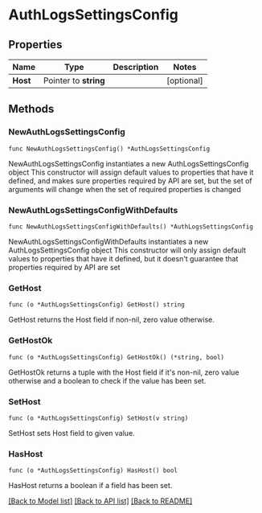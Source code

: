 # AuthLogsSettingsConfig

## Properties

Name | Type | Description | Notes
------------ | ------------- | ------------- | -------------
**Host** | Pointer to **string** |  | [optional] 

## Methods

### NewAuthLogsSettingsConfig

`func NewAuthLogsSettingsConfig() *AuthLogsSettingsConfig`

NewAuthLogsSettingsConfig instantiates a new AuthLogsSettingsConfig object
This constructor will assign default values to properties that have it defined,
and makes sure properties required by API are set, but the set of arguments
will change when the set of required properties is changed

### NewAuthLogsSettingsConfigWithDefaults

`func NewAuthLogsSettingsConfigWithDefaults() *AuthLogsSettingsConfig`

NewAuthLogsSettingsConfigWithDefaults instantiates a new AuthLogsSettingsConfig object
This constructor will only assign default values to properties that have it defined,
but it doesn't guarantee that properties required by API are set

### GetHost

`func (o *AuthLogsSettingsConfig) GetHost() string`

GetHost returns the Host field if non-nil, zero value otherwise.

### GetHostOk

`func (o *AuthLogsSettingsConfig) GetHostOk() (*string, bool)`

GetHostOk returns a tuple with the Host field if it's non-nil, zero value otherwise
and a boolean to check if the value has been set.

### SetHost

`func (o *AuthLogsSettingsConfig) SetHost(v string)`

SetHost sets Host field to given value.

### HasHost

`func (o *AuthLogsSettingsConfig) HasHost() bool`

HasHost returns a boolean if a field has been set.


[[Back to Model list]](../README.md#documentation-for-models) [[Back to API list]](../README.md#documentation-for-api-endpoints) [[Back to README]](../README.md)


